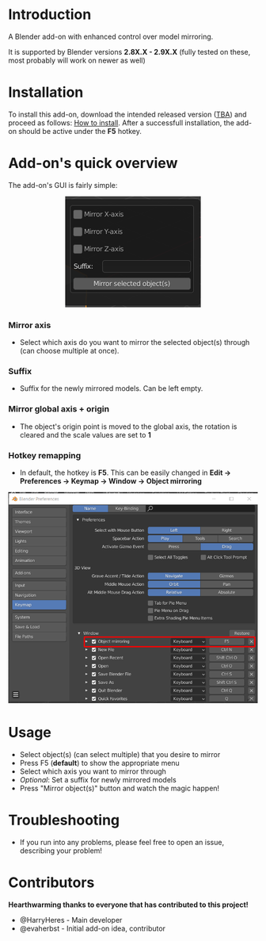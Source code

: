 # Introduction
A Blender add-on with enhanced control over model mirroring.

It is supported by Blender versions **2.8X.X - 2.9X.X** (fully tested on these, most probably will work on newer as well) 

# Installation
To install this add-on, download the intended released version ([TBA](https://github.com/HarryHeres/Blender-mirroring-tool)) and proceed as follows: [How to install](https://docs.blender.org/manual/en/latest/editors/preferences/addons.html).
After a successfull installation, the add-on should be active under the **F5** hotkey.

# Add-on's quick overview
The add-on's GUI is fairly simple:

<p align="center"> 
<img src="./docs/GitHub/tool-gui.png"> 
</p> 

### Mirror axis
- Select which axis do you want to mirror the selected object(s) through (can choose multiple at once).

### Suffix
- Suffix for the newly mirrored models. Can be left empty.

### Mirror global axis + origin
- The object's origin point is moved to the global axis, the rotation is cleared and the scale values are set to **1**

### Hotkey remapping
- In default, the hotkey is **F5**. This can be easily changed in **Edit -> Preferences -> Keymap -> Window -> Object mirroring**

<p align="center"> 
<img src="./docs/GitHub/blender-preferences-hotkey.png"> 
</p> 

# Usage
- Select object(s) (can select multiple) that you desire to mirror
- Press F5 (**default**) to show the appropriate menu
- Select which axis you want to mirror through
- *Optional*: Set a suffix for newly mirrored models
- Press "Mirror object(s)" button and watch the magic happen! 

# Troubleshooting
- If you run into any problems, please feel free to open an issue, describing your problem!

# Contributors
**Hearthwarming thanks to everyone that has contributed to this project!**
- @HarryHeres - Main developer
- @evaherbst - Initial add-on idea, contributor 